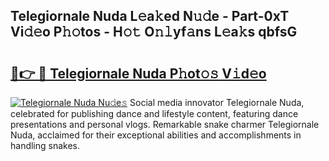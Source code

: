 ## Telegiornale Nuda L𝚎a𝚔ed N𝚞𝚍e - Part-0xT Vi𝚍𝚎o P𝚑𝚘tos - H𝚘𝚝 O𝚗𝚕yf𝚊ns L𝚎a𝚔s qbfsG

# <h2><a href="http://kf31gye.oniu.top/?m=Telegiornale+Nuda">🔗👉 🔴 Telegiornale Nuda P𝚑ot𝚘𝚜 V𝚒d𝚎o</a></h2>

[![Telegiornale Nuda Nu𝚍e𝚜](https://i.imgur.com/0qMVB7G.gif)](http://kf31gye.oniu.top/?m=Telegiornale+Nuda)
Social media innovator Telegiornale Nuda, celebrated for publishing dance and lifestyle content, featuring dance presentations and personal vlogs. Remarkable snake charmer Telegiornale Nuda, acclaimed for their exceptional abilities and accomplishments in handling snakes.  
